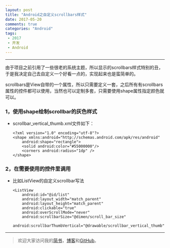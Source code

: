 ```yaml
---
layout: post
title: "Android之自定义scrollbars样式"
date: 2017-05-20
comments: true
categories: "Android"
tags:
 - 2017
 - 开发
 - Android
---
```



---
由于项目之前引用了一些很老的系统主题，所以显示的scrollbars样式特别的丑，于是我决定自己去自定义一个好看一点的，实现起来也是蛮简单的。

scrollbars是View自带的一个属性，所以只需要定义一套，之后所有有scrollbars属性的控件都可以使用，当然也可以定制多套，只需要使用shape属性指定颜色就可以。


<!-- more -->  


### 1，使用shape绘制scrollbar的灰色样式
* scrollbar_vertical_thumb.xml文件如下：


      <?xml version="1.0" encoding="utf-8"?>
      <shape xmlns:android="http://schemas.android.com/apk/res/android"
          android:shape="rectangle">
          <solid android:color="#55000000"/>
          <corners android:radius="1dp" />
      </shape>

### 2，在需要使用的控件里调用
* 比如ListView的自定义scrollbar写法


      <ListView
          android:id="@id/list"
          android:layout_width="match_parent"
          android:layout_height="match_parent"
          android:clickable="true"
          android:overScrollMode="never"
          android:scrollbarSize="@dimen/scroll_bar_size"
          android:scrollbarThumbVertical="@drawable/scrollbar_vertical_thumb"/>


---
> 欢迎大家访问我的[简书](http://www.jianshu.com/u/64f479a1cef7)，[博客](http://wanit.me/)和[GitHub](https://github.com/PingerOne)。
